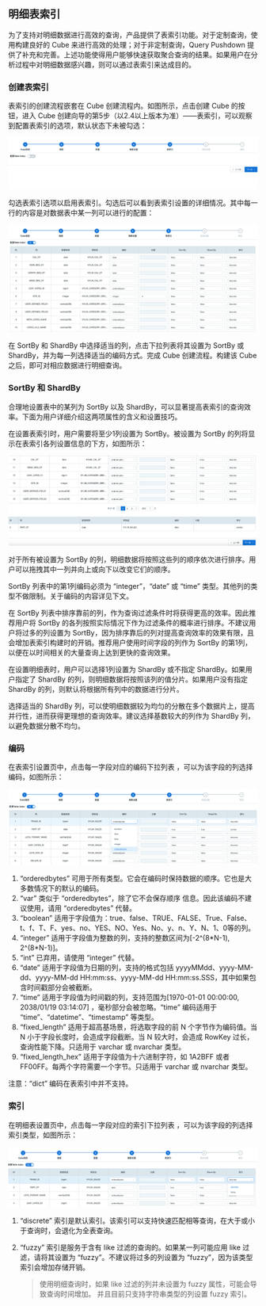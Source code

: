 ## 明细表索引

为了支持对明细数据进行高效的查询，产品提供了表索引功能。对于定制查询，使用构建良好的 Cube 来进行高效的处理；对于非定制查询，Query Pushdown 提供了补充和完善。上述功能使得用户能够快速获取聚合查询的结果。如果用户在分析过程中对明细数据感兴趣，则可以通过表索引来达成目的。



### 创建表索引

表索引的创建流程嵌套在 Cube 创建流程内。如图所示，点击创建 Cube 的按钮，进入 Cube 创建向导的第5步（以2.4以上版本为准）——表索引，可以观察到配置表索引的选项，默认状态下未被勾选：

![创建 Cube 流程](images/table_index/table_index_disable.png)

勾选表索引选项以启用表索引。勾选后可以看到表索引设置的详细情况。其中每一行的内容是对数据表中某一列可以进行的配置：

![设置表索引](images/table_index/table_index_enable.png)

在 SortBy 和 ShardBy 中选择适当的列，点击下拉列表将其设置为 SortBy 或 ShardBy，并为每一列选择适当的编码方式。完成 Cube 创建流程。构建该 Cube 之后，即可对相应数据进行明细查询。



### SortBy 和 ShardBy

合理地设置表中的某列为 SortBy 以及 ShardBy，可以显著提高表索引的查询效率。下面为用户详细介绍这两项属性的含义和设置技巧。

在设置表索引时，用户需要将至少1列设置为 SortBy。被设置为 SortBy 的列将显示在表索引各列设置信息的下方，如图所示：

![SortBy 列](images/table_index/table_index_sortby.png)

对于所有被设置为 SortBy 的列，明细数据将按照这些列的顺序依次进行排序。用户可以拖拽其中一列并向上或向下以改变它们的顺序。

SortBy 列表中的第1列编码必须为 “integer”，“date” 或 “time” 类型。其他列的类型不做限制。关于编码的内容详见下文。

在 SortBy 列表中排序靠前的列，作为查询过滤条件时将获得更高的效率。因此推荐用户将 SortBy 的各列按照实际情况下作为过滤条件的概率进行排序。不建议用户将过多的列设置为 SortBy，因为排序靠后的列对提高查询效率的效果有限，且会增加表索引构建时的开销。推荐用户使用时间字段的列作为 SortBy 的第1列，以便在以时间相关的大量查询上达到更快的查询效果。

在设置明细表时，用户可以选择1列设置为 ShardBy 或不指定 ShardBy。如果用户指定了 ShardBy 的列，则明细数据将按照该列的值分片。如果用户没有指定 ShardBy 的列，则默认将根据所有列中的数据进行分片。

选择适当的 ShardBy 列，可以使明细数据较为均匀的分散在多个数据片上，提高并行性，进而获得更理想的查询效率。建议选择基数较大的列作为 ShardBy 列，以避免数据分散不均匀。



### 编码

在表索引设置页中，点击每一字段对应的编码下拉列表 ，可以为该字段的列选择编码，如图所示：

![表索引设置编码](images/table_index/table_index_encode.png)

1. “orderedbytes” 可用于所有类型。它会在编码时保持数据的顺序。它也是大多数情况下的默认的编码。
2. “var” 类似于 “orderedbytes”，除了它不会保存顺序 信息。因此该编码不建议使用，请用 “orderedbytes” 代替。 
3. “boolean” 适用于字段值为：true、false、TRUE、FALSE、True、False、t、f、T、F、yes、no、YES、NO、Yes、No、y、n、Y、N、1、0等的列。
4. “integer” 适用于字段值为整数的列，支持的整数区间为[-2^(8\*N-1), 2^(8*N-1)]。 
5. “int” 已弃用，请使用 “integer” 代替。 
6. “date” 适用于字段值为日期的列，支持的格式包括 yyyyMMdd、yyyy-MM-dd、yyyy-MM-dd HH:mm:ss、yyyy-MM-dd HH:mm:ss.SSS，其中如果包含时间戳部分会被截断。
7. “time” 适用于字段值为时间戳的列，支持范围为[1970-01-01 00:00:00, 2038/01/19 03:14:07] ，毫秒部分会被忽略。“time” 编码适用于 “time”、“datetime”、“timestamp” 等类型。
8. “fixed_length” 适用于超高基场景，将选取字段的前 N 个字节作为编码值。当 N 小于字段长度时，会造成字段截断。当 N 较大时，会造成 RowKey 过长，查询性能下降。只适用于 varchar 或 nvarchar 类型。
9. “fixed_length_hex” 适用于字段值为十六进制字符，如 1A2BFF 或者 FF00FF。每两个字符需要一个字节。只适用于 varchar 或 nvarchar 类型。

注意：“dict” 编码在表索引中并不支持。



### 索引

在明细表设置页中，点击每一字段对应的索引下拉列表 ，可以为该字段的列选择索引类型，如图所示：

![选择索引类型](images/table_index/table_index_index.png)

1. “discrete” 索引是默认索引。该索引可以支持快速匹配相等查询，在大于或小于查询时，会退化为全表查询。

2. “fuzzy” 索引是服务于含有 like 过滤的查询的。如果某一列可能应用 like 过滤，请将其设置为 “fuzzy”。不建议将过多的列设置为 “fuzzy”，因为该类型索引会增加存储开销。

   > 使用明细查询时，如果 like 过滤的列并未设置为 fuzzy 属性，可能会导致查询时间增加。
   > 并且目前只支持字符串类型的列设置 fuzzy 索引。

